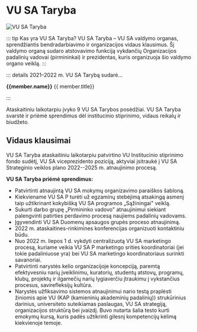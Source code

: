 <script setup>
import { VPTeamMembers } from 'vitepress/theme'
import PersonAvatar from '/components/PersonAvatar.vue'
import { taryba } from '/data/bendruomene'

</script>

# VU SA Taryba

![VU SA Taryba](/img/koordinatoriu-nuotraukos/bendros/Taryba-2.jpg)

::: tip Kas yra VU SA Taryba?
VU SA Taryba – VU SA valdymo organas, sprendžiantis bendradarbiavimo ir
organizacijos vidaus klausimus. Šį valdymo organą sudaro atstovavimo
funkciją vykdančių Organizacijos padalinių vadovai (pirmininkai) ir
prezidentas, kuris organizuoja šio valdymo organo veiklą.
:::

::: details 2021–2022 m. VU SA Tarybą sudarė...

<section class="grid grid-cols-1 sm:grid-cols-2 gap-6 p-4" >
    <PersonAvatar :size="56" :src="member.avatar" v-for="member in taryba" >
    <div class="flex flex-col leading-5">
        <strong class="text-md/4">{{member.name}}</strong>
        <span class="text-xs">{{ member.title}}</span></div>
    </PersonAvatar>
</section>

:::

Ataskaitiniu laikotarpiu įvyko 9 VU SA Tarybos posėdžiai. VU SA Taryba svarstė ir
priėmė sprendimus dėl institucinio stiprinimo, vidaus reikalų ir
biudžeto.

## Vidaus klausimai

VU SA Taryba ataskaitiniu laikotarpiu patvirtino VU Institucinio
stiprinimo fondo sudėtį, VU SA viceprezidento poziciją, aktyviai
įsitraukė į VU SA Strateginio veiklos plano 2022--2025 m. atnaujinimo
procesą.

**VU SA Taryba priėmė sprendimus:**

- Patvirtinti atnaujintą VU SA mokymų organizavimo paraiškos šabloną.
- Kiekviename VU SA P turėti už egzaminų stebėjimą atsakingą asmenį
  taip užtikrinant kokybišką VU SA programos „Sąžiningai" veiklą.
- Sukurti darbo grupę „Pirmininko vadovo" atnaujinimui siekiant
  palengvinti patirties perdavimo procesą naujiems padalinių vadovams.
- Įgyvendinti VU SA Duomenų apsaugos grupės proceso atnaujinimą.
- 2022 m. ataskaitines-rinkimines konferencijas organizuoti
  kontaktiniu būdu.
- Nuo 2022 m. liepos 1 d. vykdyti centralizuotą VU SA marketingo
  procesą, kuriame veikia VU SA P marketingo srities koordinatoriai
  (jei tokie padaliniuose yra) bei VU SA marketingo koordinatoriaus
  surinkti savanoriai.
- Patvirtinti narystės kelio organizacijoje koncepciją, paremtą
  efektyvesniu narių įveiklinimu, kuratorių, studentų atstovų,
  programų, klubų, projektų ir ilgamečių narių lygiaverčiu įtraukimu į
  vykstančius procesus, savirefleksijų kultūra.
- Narystės užfiksavimo sistemos atnaujinimui nario testą praplėsti
  žiniomis apie VU (KAP (kamieninių akademinių padalinių))
  strukūrinius darinius, universiteto suteikiamas paslaugas, VU SA
  strategiją, organizacijos struktūrą bei įvaizdį. Buvo nutarta šalia
  testo kurti emokymų kursą, kuris padės užtikrinti gilesnį
  kompetencijų kėlimą kiekvienoje temoje.
